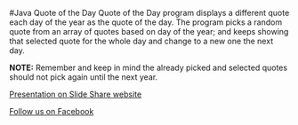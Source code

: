 #Java Quote of the Day
Quote of the Day program displays a different quote each day of the year as the quote of the day. The program picks a random quote from an array of quotes based on day of the year; and keeps showing that selected quote for the whole day and change to a new one the next day.


**NOTE:** Remember and keep in mind the already picked and selected quotes should not pick again until the next year.


[Presentation on Slide Share website](http://www.slideshare.net/oxus20/quote-of-the-day-step-by-step)
 
[Follow us on Facebook](https://www.facebook.com/Oxus20)